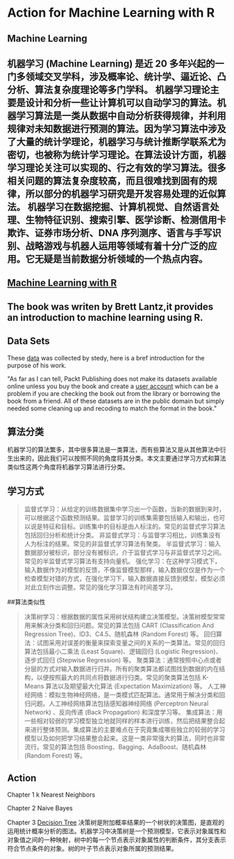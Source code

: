 # Action for Machine Learning with R

## Machine Learning
机器学习 (Machine Learning) 是近 20 多年兴起的一门多领域交叉学科，涉及概率论、统计学、逼近论、凸分析、算法复杂度理论等多门学科。
机器学习理论主要是设计和分析一些让计算机可以自动学习的算法。机器学习算法是一类从数据中自动分析获得规律，并利用规律对未知数据进行预测的算法。因为学习算法中涉及了大量的统计学理论，机器学习与统计推断学联系尤为密切，也被称为统计学习理论。在算法设计方面，机器学习理论关注可以实现的、行之有效的学习算法。很多相关问题的算法复杂度较高，而且很难找到固有的规律，所以部分的机器学习研究是开发容易处理的近似算法。
机器学习在数据挖掘、计算机视觉、自然语言处理、生物特征识别、搜索引擎、医学诊断、检测信用卡欺诈、证券市场分析、DNA 序列测序、语言与手写识别、战略游戏与机器人运用等领域有着十分广泛的应用。它无疑是当前数据分析领域的一个热点内容。
---

## [Machine Learning with R](https://www.packtpub.com/big-data-and-business-intelligence/machine-learning-r) 
The book was writen by Brett Lantz,it provides an introduction to machine learning using R. 
---

## Data Sets
These [data](https://github.com/stedy/Machine-Learning-with-R-datasets) was collected by stedy, here is a bref introduction for the purpose of his work.

"As far as I can tell, Packt Publishing does not make its datasets available online unless you buy the book and create a [user account](https://www.packtpub.com/books/content/support) which can be a problem if you are checking the book out from the library or borrowing the book from a friend. All of these datasets
are in the public domain but simply needed some cleaning up and recoding to match the format in the book."

## 算法分类
机器学习的算法繁多，其中很多算法是一类算法，而有些算法又是从其他算法中衍生出来的，因此我们可以按照不同的角度将其分类。本文主要通过学习方式和算法类似性这两个角度将机器学习算法进行分类。

## 学习方式
> 监督式学习：从给定的训练数据集中学习出一个函数，当新的数据到来时，可以根据这个函数预测结果。监督学习的训练集需要包括输入和输出，也可以说是特征和目标。训练集中的目标是由人标注的。常见的监督式学习算法包括回归分析和统计分类。
> 非监督式学习：与监督学习相比，训练集没有人为标注的结果。常见的非监督式学习算法有聚类。
> 半监督式学习：输入数据部分被标识，部分没有被标识，介于监督式学习与非监督式学习之间。常见的半监督式学习算法有支持向量机。
> 强化学习：在这种学习模式下，输入数据作为对模型的反馈，不像监督模型那样，输入数据仅仅是作为一个检查模型对错的方式，在强化学习下，输入数据直接反馈到模型，模型必须对此立刻作出调整。常见的强化学习算法有时间差学习。

##算法类似性
> 决策树学习：根据数据的属性采用树状结构建立决策模型。决策树模型常常用来解决分类和回归问题。常见的算法包括 CART (Classification And Regression Tree)、ID3、C4.5、随机森林 (Random Forest) 等。
> 回归算法：试图采用对误差的衡量来探索变量之间的关系的一类算法。常见的回归算法包括最小二乘法 (Least Square)、逻辑回归 (Logistic Regression)、逐步式回归 (Stepwise Regression) 等。
> 聚类算法：通常按照中心点或者分层的方式对输入数据进行归并。所有的聚类算法都试图找到数据的内在结构，以便按照最大的共同点将数据进行归类。常见的聚类算法包括 K-Means 算法以及期望最大化算法 (Expectation Maximization) 等。
> 人工神经网络：模拟生物神经网络，是一类模式匹配算法。通常用于解决分类和回归问题。人工神经网络算法包括感知器神经网络 (Perceptron Neural Network) 、反向传递 (Back Propagation) 和深度学习等。
> 集成算法：用一些相对较弱的学习模型独立地就同样的样本进行训练，然后把结果整合起来进行整体预测。集成算法的主要难点在于究竟集成哪些独立的较弱的学习模型以及如何把学习结果整合起来。这是一类非常强大的算法，同时也非常流行。常见的算法包括 Boosting、Bagging、AdaBoost、随机森林 (Random Forest) 等。

## Action

Chapter 1 k Nearest Neighbors

Chapter 2 Naive Bayes

Chapter 3 [Decision Tree](http://www.ibm.com/developerworks/cn/analytics/library/ba-1507-decisiontree-algorithm/index.html#ibm-pcon)
决策树是附加概率结果的一个树状的决策图，是直观的运用统计概率分析的图法。机器学习中决策树是一个预测模型，它表示对象属性和对象值之间的一种映射，树中的每一个节点表示对象属性的判断条件，其分支表示符合节点条件的对象。树的叶子节点表示对象所属的预测结果。
